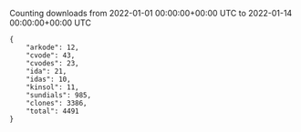 
Counting downloads from 2022-01-01 00:00:00+00:00 UTC to 2022-01-14 00:00:00+00:00 UTC

```
{
    "arkode": 12,
    "cvode": 43,
    "cvodes": 23,
    "ida": 21,
    "idas": 10,
    "kinsol": 11,
    "sundials": 985,
    "clones": 3386,
    "total": 4491
}
```
